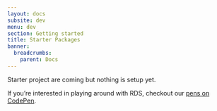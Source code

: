 ```yaml
---
layout: docs
subsite: dev
menu: dev
section: Getting started
title: Starter Packages
banner:
  breadcrumbs:
    parent: Docs
---
```


Starter project are coming but nothing is setup yet.

If you’re interested in playing around with RDS, checkout our [pens on CodePen](https://s.codepen.io/cuweb/debug/mdbwyEd).

<!-- coming...
### npm starter projects

You can download the following npm starter projects to get started with everything you need to use RDS with modern build tools:

- RDS webpack starter (coming soon)
- RDS webpack / elenventy starter
-->
